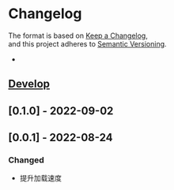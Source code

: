 # Changelog
The format is based on [Keep a Changelog](https://keepachangelog.com/en/1.0.0/),  
and this project adheres to [Semantic Versioning](https://semver.org/spec/v2.0.0.html).  


- [Develop]: https://github.com/chenwansal/JackFrame  
## [Develop]
## [0.1.0] - 2022-09-02

## [0.0.1] - 2022-08-24
### Changed
- 提升加载速度  

